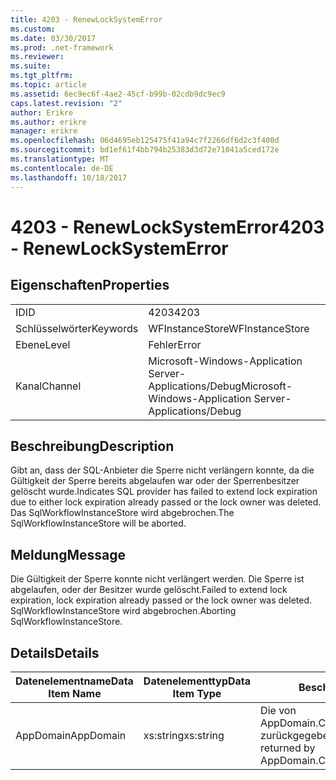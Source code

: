 ```yaml
---
title: 4203 - RenewLockSystemError
ms.custom: 
ms.date: 03/30/2017
ms.prod: .net-framework
ms.reviewer: 
ms.suite: 
ms.tgt_pltfrm: 
ms.topic: article
ms.assetid: 6ec9ec6f-4ae2-45cf-b99b-02cdb9dc9ec9
caps.latest.revision: "2"
author: Erikre
ms.author: erikre
manager: erikre
ms.openlocfilehash: 06d4695eb125475f41a94c7f2266df6d2c3f400d
ms.sourcegitcommit: bd1ef61f4bb794b25383d3d72e71041a5ced172e
ms.translationtype: MT
ms.contentlocale: de-DE
ms.lasthandoff: 10/18/2017
---
```

# <a name="4203---renewlocksystemerror"></a><span data-ttu-id="95701-102">4203 - RenewLockSystemError</span><span class="sxs-lookup"><span data-stu-id="95701-102">4203 - RenewLockSystemError</span></span>
## <a name="properties"></a><span data-ttu-id="95701-103">Eigenschaften</span><span class="sxs-lookup"><span data-stu-id="95701-103">Properties</span></span>  
  
|||  
|-|-|  
|<span data-ttu-id="95701-104">ID</span><span class="sxs-lookup"><span data-stu-id="95701-104">ID</span></span>|<span data-ttu-id="95701-105">4203</span><span class="sxs-lookup"><span data-stu-id="95701-105">4203</span></span>|  
|<span data-ttu-id="95701-106">Schlüsselwörter</span><span class="sxs-lookup"><span data-stu-id="95701-106">Keywords</span></span>|<span data-ttu-id="95701-107">WFInstanceStore</span><span class="sxs-lookup"><span data-stu-id="95701-107">WFInstanceStore</span></span>|  
|<span data-ttu-id="95701-108">Ebene</span><span class="sxs-lookup"><span data-stu-id="95701-108">Level</span></span>|<span data-ttu-id="95701-109">Fehler</span><span class="sxs-lookup"><span data-stu-id="95701-109">Error</span></span>|  
|<span data-ttu-id="95701-110">Kanal</span><span class="sxs-lookup"><span data-stu-id="95701-110">Channel</span></span>|<span data-ttu-id="95701-111">Microsoft-Windows-Application Server-Applications/Debug</span><span class="sxs-lookup"><span data-stu-id="95701-111">Microsoft-Windows-Application Server-Applications/Debug</span></span>|  
  
## <a name="description"></a><span data-ttu-id="95701-112">Beschreibung</span><span class="sxs-lookup"><span data-stu-id="95701-112">Description</span></span>  
 <span data-ttu-id="95701-113">Gibt an, dass der SQL-Anbieter die Sperre nicht verlängern konnte, da die Gültigkeit der Sperre bereits abgelaufen war oder der Sperrenbesitzer gelöscht wurde.</span><span class="sxs-lookup"><span data-stu-id="95701-113">Indicates SQL provider has failed to extend lock expiration due to either lock expiration already passed or the lock owner was deleted.</span></span> <span data-ttu-id="95701-114">Das SqlWorkflowInstanceStore wird abgebrochen.</span><span class="sxs-lookup"><span data-stu-id="95701-114">The SqlWorkflowInstanceStore will be aborted.</span></span>  
  
## <a name="message"></a><span data-ttu-id="95701-115">Meldung</span><span class="sxs-lookup"><span data-stu-id="95701-115">Message</span></span>  
 <span data-ttu-id="95701-116">Die Gültigkeit der Sperre konnte nicht verlängert werden. Die Sperre ist abgelaufen, oder der Besitzer wurde gelöscht.</span><span class="sxs-lookup"><span data-stu-id="95701-116">Failed to extend lock expiration, lock expiration already passed or the lock owner was deleted.</span></span> <span data-ttu-id="95701-117">SqlWorkflowInstanceStore wird abgebrochen.</span><span class="sxs-lookup"><span data-stu-id="95701-117">Aborting SqlWorkflowInstanceStore.</span></span>  
  
## <a name="details"></a><span data-ttu-id="95701-118">Details</span><span class="sxs-lookup"><span data-stu-id="95701-118">Details</span></span>  
  
|<span data-ttu-id="95701-119">Datenelementname</span><span class="sxs-lookup"><span data-stu-id="95701-119">Data Item Name</span></span>|<span data-ttu-id="95701-120">Datenelementtyp</span><span class="sxs-lookup"><span data-stu-id="95701-120">Data Item Type</span></span>|<span data-ttu-id="95701-121">Beschreibung</span><span class="sxs-lookup"><span data-stu-id="95701-121">Description</span></span>|  
|--------------------|--------------------|-----------------|  
|<span data-ttu-id="95701-122">AppDomain</span><span class="sxs-lookup"><span data-stu-id="95701-122">AppDomain</span></span>|<span data-ttu-id="95701-123">xs:string</span><span class="sxs-lookup"><span data-stu-id="95701-123">xs:string</span></span>|<span data-ttu-id="95701-124">Die von AppDomain.CurrentDomain.FriendlyName zurückgegebene Zeichenfolge.</span><span class="sxs-lookup"><span data-stu-id="95701-124">The string returned by AppDomain.CurrentDomain.FriendlyName.</span></span>|
